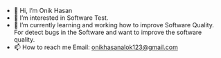 - 👋 Hi, I’m Onik Hasan
- 👀 I’m interested in Software Test.
- 🌱 I’m currently learning and working how to improve Software Quality. For detect bugs in the Software and want to improve the software quality.
- 📫 How to reach me Email: onikhasanalok123@gmail.com

<!---
onikhasanalok123/onikhasanalok123 is a ✨ special ✨ repository because its `README.md` (this file) appears on your GitHub profile.
You can click the Preview link to take a look at your changes.
--->
